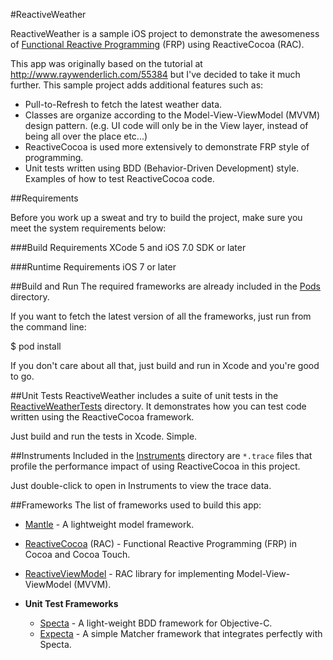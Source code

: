 #ReactiveWeather

ReactiveWeather is a sample iOS project to demonstrate the awesomeness of [Functional Reactive Programming](http://elm-lang.org/learn/What-is-FRP.elm) (FRP) using ReactiveCocoa (RAC).

This app was originally based on the tutorial at http://www.raywenderlich.com/55384 but I've decided to take it much further. This sample project adds additional features such as:

- Pull-to-Refresh to fetch the latest weather data.
- Classes are organize according to the Model-View-ViewModel (MVVM) design pattern. (e.g. UI code will only be in the View layer, instead of being all over the place etc...)
- ReactiveCocoa is used more extensively to demonstrate FRP style of programming.
- Unit tests written using BDD (Behavior-Driven Development) style. Examples of how to test ReactiveCocoa code.

##Requirements

Before you work up a sweat and try to build the project, make sure you meet the system requirements below:

###Build Requirements
XCode 5 and iOS 7.0 SDK or later

###Runtime Requirements
iOS 7 or later

##Build and Run
The required frameworks are already included in the [Pods](https://github.com/tclee/ReactiveWeather/Pods) directory.

If you want to fetch the latest version of all the frameworks, just run from the command line:

  $ pod install

If you don't care about all that, just build and run in Xcode and you're good to go.

##Unit Tests
ReactiveWeather includes a suite of unit tests in the [ReactiveWeatherTests](https://github.com/tclee/ReactiveWeather/ReactiveWeatherTests) directory. It demonstrates how you can test code written using the ReactiveCocoa framework.

Just build and run the tests in Xcode. Simple.

##Instruments
Included in the [Instruments](https://github.com/tclee/ReactiveWeather/Instruments) directory are `*.trace` files that profile the performance impact of using ReactiveCocoa in this project.

Just double-click to open in Instruments to view the trace data.

##Frameworks
The list of frameworks used to build this app:

- [Mantle](https://github.com/Mantle/Mantle) - A lightweight model framework.
- [ReactiveCocoa](https://github.com/ReactiveCocoa/ReactiveCocoa) (RAC) - Functional Reactive Programming (FRP) in Cocoa and Cocoa Touch.
- [ReactiveViewModel](https://github.com/ReactiveCocoa/ReactiveViewModel) - RAC library for implementing Model-View-ViewModel (MVVM).

- **Unit Test Frameworks**
  * [Specta](https://github.com/specta/specta) - A light-weight BDD framework for Objective-C.
  * [Expecta](https://github.com/specta/expecta) - A simple Matcher framework that integrates perfectly with Specta.